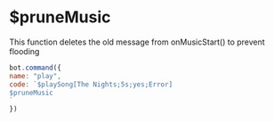 # $pruneMusic

This function deletes the old message from onMusicStart() to prevent flooding

```javascript
bot.command({
name: "play",
code: `$playSong[The Nights;5s;yes;Error]
$pruneMusic
`
})
```

